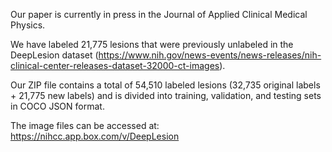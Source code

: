 Our paper is currently in press in the Journal of Applied Clinical Medical Physics.

We have labeled 21,775 lesions that were previously unlabeled in the DeepLesion dataset (https://www.nih.gov/news-events/news-releases/nih-clinical-center-releases-dataset-32000-ct-images).

Our ZIP file contains a total of 54,510 labeled lesions (32,735 original labels + 21,775 new labels) and is divided into training, validation, and testing sets in COCO JSON format.

The image files can be accessed at: https://nihcc.app.box.com/v/DeepLesion

